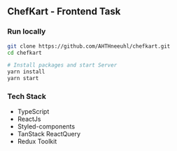 ## ChefKart - Frontend Task

### Run locally

```sh
git clone https://github.com/AHTHneeuhl/chefkart.git
cd chefkart

# Install packages and start Server
yarn install
yarn start
```

### Tech Stack

- TypeScript
- ReactJs
- Styled-components
- TanStack ReactQuery
- Redux Toolkit
